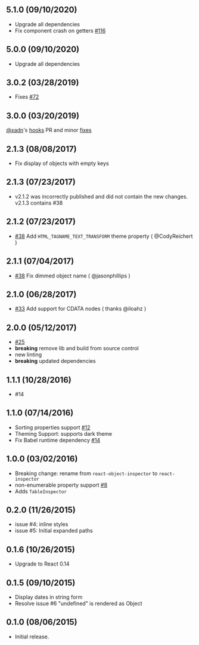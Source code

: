 ## 5.1.0 (09/10/2020)
- Upgrade all dependencies
- Fix component crash on getters [#116](https://github.com/storybookjs/react-inspector/pull/116)

## 5.0.0 (09/10/2020)
- Upgrade all dependencies

## 3.0.2 (03/28/2019)
- Fixes [#72](https://github.com/xyc/react-inspector/issues/72)

## 3.0.0 (03/20/2019)
[@xadn](https://github.com/xadn)'s [hooks](https://github.com/xyc/react-inspector/pull/68) PR and minor [fixes](https://github.com/xyc/react-inspector/pull/70)

## 2.1.3 (08/08/2017)
- Fix display of objects with empty keys

## 2.1.3 (07/23/2017)
- v2.1.2 was incorrectly published and did not contain the new
  changes. v2.1.3 contains #38

## 2.1.2 (07/23/2017)
- [#38](https://github.com/xyc/react-inspector/issues/38) Add
  `HTML_TAGNAME_TEXT_TRANSFORM` theme property ( @CodyReichert )

## 2.1.1 (07/04/2017)
- [#38](https://github.com/xyc/react-inspector/issues/35) Fix dimmed object name ( @jasonphillips )

## 2.1.0 (06/28/2017)
- [#33](https://github.com/xyc/react-inspector/issues/33) Add support for CDATA nodes ( thanks @iloahz )

## 2.0.0 (05/12/2017)
- [#25](https://github.com/xyc/react-inspector/issues/25)
- **breaking** remove lib and build from source control
- new linting
- **breaking** updated dependencies

## 1.1.1 (10/28/2016)
- #14

## 1.1.0 (07/14/2016)
- Sorting properties support [#12](https://github.com/xyc/react-inspector/issues/12)
- Theming Support: supports dark theme
- Fix Babel runtime dependency [#14](https://github.com/xyc/react-inspector/issues/14)

## 1.0.0 (03/02/2016)
- Breaking change: rename from `react-object-inspector` to `react-inspector`
- non-enumerable property support [#8](https://github.com/xyc/react-inspector/issues/8)
- Adds `TableInspector`

## 0.2.0 (11/26/2015)
- issue #4: inline styles
- issue #5: Initial expanded paths

## 0.1.6 (10/26/2015)
- Upgrade to React 0.14

## 0.1.5 (09/10/2015)
- Display dates in string form
- Resolve issue #6 "undefined" is rendered as Object

## 0.1.0 (08/06/2015)
- Initial release.
